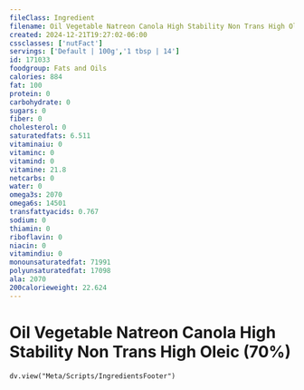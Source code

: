 ```yaml
---
fileClass: Ingredient
filename: Oil Vegetable Natreon Canola High Stability Non Trans High Oleic (70%)
created: 2024-12-21T19:27:02-06:00
cssclasses: ['nutFact']
servings: ['Default | 100g','1 tbsp | 14']
id: 171033
foodgroup: Fats and Oils
calories: 884
fat: 100
protein: 0
carbohydrate: 0
sugars: 0
fiber: 0
cholesterol: 0
saturatedfats: 6.511
vitaminaiu: 0
vitaminc: 0
vitamind: 0
vitamine: 21.8
netcarbs: 0
water: 0
omega3s: 2070
omega6s: 14501
transfattyacids: 0.767
sodium: 0
thiamin: 0
riboflavin: 0
niacin: 0
vitamindiu: 0
monounsaturatedfat: 71991
polyunsaturatedfat: 17098
ala: 2070
200calorieweight: 22.624
---
```


# Oil Vegetable Natreon Canola High Stability Non Trans High Oleic (70%)

```dataviewjs
dv.view("Meta/Scripts/IngredientsFooter")
```